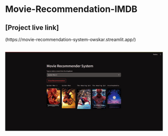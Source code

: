 # Movie-Recommendation-IMDB


<h2> [Project live link]</h2>(https://movie-recommendation-system-owskar.streamlit.app/)<br><br>


![alt text](https://github.com/Owskar/Movie-Recommendation-IMDB/blob/main/movie.jpg)

